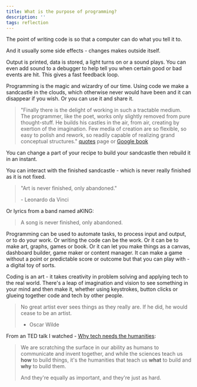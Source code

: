 ```yaml
---
title: What is the purpose of programming?
description: ''
tags: reflection
---
```

The point of writing code is so that a computer can do what you tell it to.

And it usually some side effects - changes makes outside itself.

Output is printed, data is stored, a light turns on or a sound plays. You can even add sound to a debugger to help tell you when certain good or bad events are hit. This gives a fast feedback loop.

Programming is the magic and wizardry of our time. Using code we make a sandcastle in the clouds, which otherwise never would have been and it can disappear if you wish. Or you can use it and share it.

> "Finally there is the delight of working in such a tractable medium. The programmer, like the poet, works only slightly removed from pure thought-stuff. He builds his castles in the air, from air, creating by exertion of the imagination. Few media of creation are so flexible, so easy to polish and rework, so readily capable of realizing grand conceptual structures." [quotes](http://pages.cs.wisc.edu/~param/quotes/man-month.html) page or [Google book](https://books.google.co.za/books?id=Yq35BY5Fk3gC&pg=PT24#v=onepage&q&f=false)

You can change a part of your recipe to build your sandcastle then rebuild it in an instant.

You can interact with the finished sandcastle - which is never really finished as it is not fixed.

> "Art is never finished, only abandoned."
>
> \- Leonardo da Vinci

Or lyrics from a band named aKING:

> A song is never finished, only abandoned.

Programming can be used to automate tasks, to process input and output, or to do your work. Or writing the code can be the work. Or it can be to make art, graphs, games or book. Or it can let you make things as a canvas, dashboard builder, game maker or content manager. It can make a game without a point or predictable score or outcome but that you can play with - a digital toy of sorts.

Coding is an art - it takes creativity in problem solving and applying tech to the real world. There's a leap of imagination and vision to see something in your mind and then make it, whether using keystrokes, button clicks or glueing together code and tech by other people.

> No great artist ever sees things as they really are. If he did, he would cease to be an artist.
>
> - Oscar Wilde

From an TED talk I watched - [Why tech needs the humanities](https://www.ted.com/talks/eric_berridge_why_tech_needs_the_humanities/discussion?utm_source=tedcomshare&utm):

> We are scratching the surface in our ability as humans to communicate and invent together, and while the sciences teach us **how** to build things, it's the humanities that teach us **what** to build and **why** to build them.
>
> And they're equally as important, and they're just as hard.
